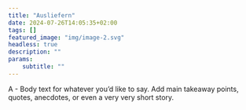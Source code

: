 ```yaml
---
title: "Ausliefern"
date: 2024-07-26T14:05:35+02:00
tags: []
featured_image: "img/image-2.svg"
headless: true
description: ""
params:
    subtitle: ""
---
```


A - Body text for whatever you’d like to say. Add main takeaway points, quotes, anecdotes, or even a very very short story. 